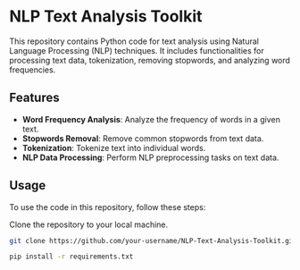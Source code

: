 # NLP Text Analysis Toolkit

This repository contains Python code for text analysis using Natural Language Processing (NLP) techniques. It includes functionalities for processing text data, tokenization, removing stopwords, and analyzing word frequencies.

## Features

- **Word Frequency Analysis**: Analyze the frequency of words in a given text.
- **Stopwords Removal**: Remove common stopwords from text data.
- **Tokenization**: Tokenize text into individual words.
- **NLP Data Processing**: Perform NLP preprocessing tasks on text data.

## Usage

To use the code in this repository, follow these steps:

Clone the repository to your local machine.
   ```bash
   git clone https://github.com/your-username/NLP-Text-Analysis-Toolkit.git

   pip install -r requirements.txt
